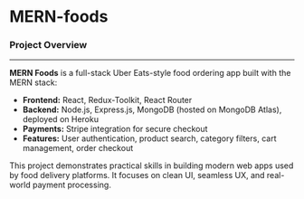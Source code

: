 # MERN-foods

### Project Overview
***
**MERN Foods** is a full-stack Uber Eats-style food ordering app built with the MERN stack:

- **Frontend:** React, Redux-Toolkit, React Router
- **Backend:** Node.js, Express.js, MongoDB (hosted on MongoDB Atlas), deployed on Heroku
- **Payments:** Stripe integration for secure checkout
- **Features:** User authentication, product search, category filters, cart management, order checkout

This project demonstrates practical skills in building modern web apps used by food delivery platforms. It focuses on clean UI, seamless UX, and real-world payment processing.
